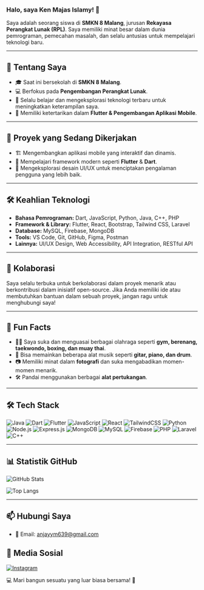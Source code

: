 ### Halo, saya Ken Majas Islamy! 👋

Saya adalah seorang siswa di **SMKN 8 Malang**, jurusan **Rekayasa Perangkat Lunak (RPL)**. Saya memiliki minat besar dalam dunia pemrograman, pemecahan masalah, dan selalu antusias untuk mempelajari teknologi baru.

---

## 🚀 Tentang Saya

- 🎓 Saat ini bersekolah di **SMKN 8 Malang**.
- 💻 Berfokus pada **Pengembangan Perangkat Lunak**.
- 🌱 Selalu belajar dan mengeksplorasi teknologi terbaru untuk meningkatkan keterampilan saya.
- 🎨 Memiliki ketertarikan dalam **Flutter & Pengembangan Aplikasi Mobile**.

---

## 🔭 Proyek yang Sedang Dikerjakan

- 🏗️ Mengembangkan aplikasi mobile yang interaktif dan dinamis.
- 📖 Mempelajari framework modern seperti **Flutter** & **Dart**.
- 🎨 Mengeksplorasi desain UI/UX untuk menciptakan pengalaman pengguna yang lebih baik.

---

## 🛠 Keahlian Teknologi

- **Bahasa Pemrograman:** Dart, JavaScript, Python, Java, C++, PHP
- **Framework & Library:** Flutter, React, Bootstrap, Tailwind CSS, Laravel
- **Database:** MySQL, Firebase, MongoDB
- **Tools:** VS Code, Git, GitHub, Figma, Postman
- **Lainnya:** UI/UX Design, Web Accessibility, API Integration, RESTful API

---

## 🤝 Kolaborasi

Saya selalu terbuka untuk berkolaborasi dalam proyek menarik atau berkontribusi dalam inisiatif open-source. Jika Anda memiliki ide atau membutuhkan bantuan dalam sebuah proyek, jangan ragu untuk menghubungi saya!

---

## 🎉 Fun Facts

- 🏋️‍♂️ Saya suka dan menguasai berbagai olahraga seperti **gym, berenang, taekwondo, boxing, dan muay thai**.
- 🎸 Bisa memainkan beberapa alat musik seperti **gitar, piano, dan drum**.
- 📷 Memiliki minat dalam **fotografi** dan suka mengabadikan momen-momen menarik.
- 🛠 Pandai menggunakan berbagai **alat pertukangan**.

---

## 🛠 Tech Stack

![Java](https://img.shields.io/badge/Java-ED8B00?style=flat&logo=java&logoColor=white)
![Dart](https://img.shields.io/badge/Dart-0175C2?style=flat&logo=dart&logoColor=white)
![Flutter](https://img.shields.io/badge/Flutter-02569B?style=flat&logo=flutter&logoColor=white)
![JavaScript](https://img.shields.io/badge/JavaScript-F7DF1E?style=flat&logo=javascript&logoColor=black)
![React](https://img.shields.io/badge/React-61DAFB?style=flat&logo=react&logoColor=white)
![TailwindCSS](https://img.shields.io/badge/TailwindCSS-38B2AC?style=flat&logo=tailwind-css&logoColor=white)
![Python](https://img.shields.io/badge/Python-3776AB?style=flat&logo=python&logoColor=white)
![Node.js](https://img.shields.io/badge/Node.js-339933?style=flat&logo=nodedotjs&logoColor=white)
![Express.js](https://img.shields.io/badge/Express.js-000000?style=flat&logo=express&logoColor=white)
![MongoDB](https://img.shields.io/badge/MongoDB-47A248?style=flat&logo=mongodb&logoColor=white)
![MySQL](https://img.shields.io/badge/MySQL-4479A1?style=flat&logo=mysql&logoColor=white)
![Firebase](https://img.shields.io/badge/Firebase-FFCA28?style=flat&logo=firebase&logoColor=black)
![PHP](https://img.shields.io/badge/PHP-777BB4?style=flat&logo=php&logoColor=white)
![Laravel](https://img.shields.io/badge/Laravel-FF2D20?style=flat&logo=laravel&logoColor=white)
![C++](https://img.shields.io/badge/C++-00599C?style=flat&logo=c%2b%2b&logoColor=white)

---

## 📊 Statistik GitHub

![GitHub Stats](https://github-readme-stats.vercel.app/api?username=KenshiHimura29&show_icons=true&theme=dark)

![Top Langs](https://github-readme-stats.vercel.app/api/top-langs/?username=KenshiHimura29&layout=compact&theme=dark)

---

## 📫 Hubungi Saya
- 📩 Email: [anjayym639@gmail.com](mailto:anjayym639@gmail.com)

## 📱 Media Sosial
[![Instagram](https://img.shields.io/badge/Instagram-E4405F?style=flat&logo=instagram&logoColor=white)](https://www.instagram.com/nakayae10?igsh=MXFjcDlvdTB1OW10Yw==)

💻 Mari bangun sesuatu yang luar biasa bersama! 🚀

